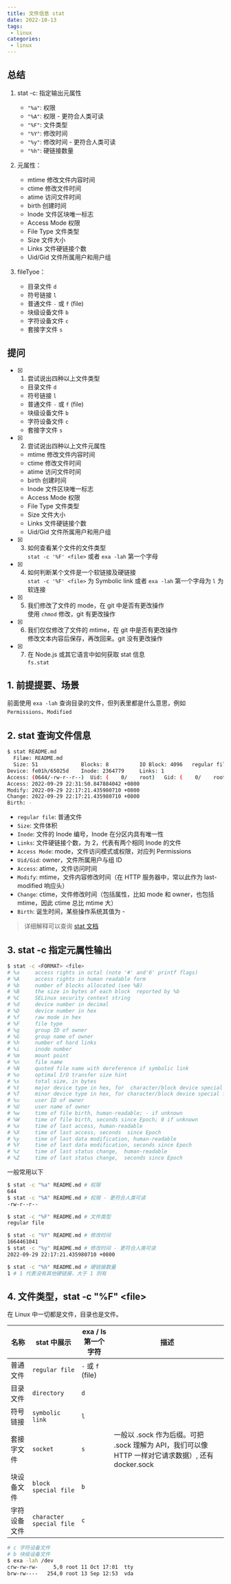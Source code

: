 ```yaml
---
title: 文件信息 stat
date: 2022-10-13
tags:
 - linux
categories: 
 - linux
---
```



## 总结
1. stat -c: 指定输出元属性
   - `"%a"`: 权限
   - `"%A"`: 权限 - 更符合人类可读
   - `"%F"`: 文件类型
   - `"%Y"`: 修改时间 
   - `"%y"`: 修改时间 - 更符合人类可读
   - `"%h"`: 硬链接数量 
  
2. 元属性：
   - mtime 修改文件内容时间
   - ctime 修改文件时间
   - atime 访问文件时间
   - birth 创建时间
   - Inode 文件区块唯一标志
   - Access Mode 权限
   - File Type 文件类型
   - Size 文件大小
   - Links 文件硬链接个数
   - Uid/Gid 文件所属用户和用户组

3. fileTyoe：
   - 目录文件 `d`
   - 符号链接 `l`
   - 普通文件 `-` 或 `f` (file)
   - 块级设备文件 `b`
   - 字符设备文件 `c`
   - 套接字文件 `s`

## 提问
- [x] 1. 尝试说出四种以上文件类型
    - 目录文件 `d`
    - 符号链接 `l`
    - 普通文件 `-` 或 `f` (file)
    - 块级设备文件 `b`
    - 字符设备文件 `c`
    - 套接字文件 `s`

- [x] 2. 尝试说出四种以上文件元属性
    - mtime 修改文件内容时间
    - ctime 修改文件时间
    - atime 访问文件时间
    - birth 创建时间
    - Inode 文件区块唯一标志
    - Access Mode 权限
    - File Type 文件类型
    - Size 文件大小
    - Links 文件硬链接个数
    - Uid/Gid 文件所属用户和用户组
  
- [x] 3. 如何查看某个文件的文件类型     
    `stat -c '%F' <file>` 或者 `exa -lah` 第一个字母
- [x] 4. 如何判断某个文件是一个软链接及硬链接       
    `stat -c '%F' <file>` 为 Symbolic link 或者 `exa -lah` 第一个字母为 `l` 为软连接
- [x] 5. 我们修改了文件的 mode，在 git 中是否有更改操作     
    使用 `chmod` 修改，git 有更改操作
- [x] 6. 我们仅仅修改了文件的 mtime，在 git 中是否有更改操作        
    修改文本内容后保存，再改回来。git 没有更改操作
- [x] 7. 在 Node.js 或其它语言中如何获取 stat 信息      
    `fs.stat` 







## 1. 前提提要、场景
前面使用 `exa -lah` 查询目录的文件，但列表里都是什么意思，例如 `Permissions`、`Modified` 



## 2. stat 查询文件信息
```sh
$ stat README.md
  Filæe: README.md
  Size: 51              Blocks: 8          IO Block: 4096   regular file
Device: fe01h/65025d    Inode: 2364779     Links: 1
Access: (0644/-rw-r--r--)  Uid: (    0/    root)   Gid: (    0/    root)
Access: 2022-09-29 22:31:50.847884042 +0800
Modify: 2022-09-29 22:17:21.435980710 +0800
Change: 2022-09-29 22:17:21.435980710 +0800
Birth: -
```
- `regular file`: 普通文件
- `Size`: 文件体积
- `Inode`: 文件的 Inode 编号，Inode 在分区内具有唯一性
- `Links`: 文件硬链接个数，为 2，代表有两个相同 Inode 的文件
- `Access Mode`: mode，文件访问模式或权限，对应列 Permissions
- `Uid/Gid`: owner，文件所属用户与组 ID
- `Access`: atime，文件访问时间
- `Modify`: mtime，文件内容修改时间（在 HTTP 服务器中，常以此作为 last-modified 响应头）
- `Change`: ctime，文件修改时间（包括属性，比如 mode 和 owner，也包括 mtime，因此 ctime 总比 mtime 大）
- `Birth`: 诞生时间，某些操作系统其值为 -

> 详细解释可以查询 [stat 文档](https://www.man7.org/linux/man-pages/man2/stat.2.html#DESCRIPTION)



## 3. stat -c 指定元属性输出
```sh
$ stat -c <FORMAT> <file>
# %a     access rights in octal (note '#' and'0' printf flags)
# %A     access rights in human readable form
# %b     number of blocks allocated (see %B)
# %B     the size in bytes of each block  reported by %b
# %C     SELinux security context string
# %d     device number in decimal
# %D     device number in hex
# %f     raw mode in hex
# %F     file type
# %g     group ID of owner
# %G     group name of owner
# %h     number of hard links
# %i     inode number
# %m     mount point
# %n     file name
# %N     quoted file name with dereference if symbolic link
# %o     optimal I/O transfer size hint
# %s     total size, in bytes
# %t     major device type in hex, for  character/block device special files
# %T     minor device type in hex, for character/block device special files
# %u     user ID of owner
# %U     user name of owner
# %w     time of file birth, human-readable; - if unknown
# %W     time of file birth, seconds since Epoch; 0 if unknown
# %x     time of last access, human-readable
# %X     time of last access, seconds  since Epoch
# %y     time of last data modification, human-readable
# %Y     time of last data modification, seconds since Epoch
# %z     time of last status change,  human-readable
# %Z     time of last status change,  seconds since Epoch
```

一般常用以下
```sh 
$ stat -c "%a" README.md # 权限
644
$ stat -c "%A" README.md # 权限 - 更符合人类可读
-rw-r--r--

$ stat -c "%F" README.md # 文件类型
regular file

$ stat -c "%Y" README.md # 修改时间 
1664461041
$ stat -c "%y" README.md # 修改时间 - 更符合人类可读
2022-09-29 22:17:21.435980710 +0800

$ stat -c "%h" README.md # 硬链接数量 
1 # 1 代表没有其他硬链接，大于 1 则有

```


## 4. 文件类型，stat -c "%F" \<file\>

在 Linux 中一切都是文件，目录也是文件。

| 名称         | stat 中展示              | exa / ls 第一个字符 | 描述                                                                                               |
| ------------ | ------------------------ | ------------------- | -------------------------------------------------------------------------------------------------- |
| 普通文件     | `regular file`           | `-`  或 `f` (file)                 |                                                                                                    |
| 目录文件     | `directory`              | `d`                 |                                                                                                    |
| 符号链接     | `symbolic link`          | `l`                 |                                                                                                    |
| 套接字文件   | `socket`                 | `s`                 | 一般以 .sock 作为后缀。可把 .sock 理解为 API，我们可以像 HTTP 一样对它请求数据）, 还有 docker.sock |
| 块设备文件   | `block special file`     | `b`                 |                                                                                                    |
| 字符设备文件 | `character special file` | `c`                 |                                                                                                    |


```sh
# c 字符设备文件
# b 块级设备文件
$ exa -lah /dev
crw-rw-rw-     5,0 root 11 Oct 17:01  tty
brw-rw----   254,0 root 13 Sep 12:53  vda
```






